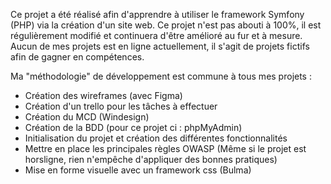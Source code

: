 Ce projet a été réalisé afin d'apprendre à utiliser le framework Symfony (PHP) via la création d'un site web. 
Ce projet n'est pas abouti à 100%, il est régulièrement modifié et continuera d'être amélioré au fur et à mesure. 
Aucun de mes projets est en ligne actuellement, il s'agit de projets fictifs afin de gagner en compétences. 

Ma "méthodologie" de développement est commune à tous mes projets : 
- Création des wireframes (avec Figma)
- Création d'un trello pour les tâches à effectuer
- Création du MCD (Windesign)
- Création de la BDD (pour ce projet ci : phpMyAdmin)
- Initialisation du projet et création des différentes fonctionnalités
- Mettre en place les principales règles OWASP (Même si le projet est horsligne, rien n'empêche d'appliquer des bonnes pratiques)
- Mise en forme visuelle avec un framework css (Bulma)
  
